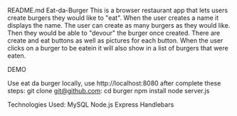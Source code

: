 README.md
Eat-da-Burger
This is a browser restaurant app that lets users create burgers they would like to "eat". When the user creates a name it displays the name. The user can create as many burgers as they would like. Then they would be able to "devour" the burger once created. There are create and eat buttons as well as pictures for each button. When the user clicks on a burger to be eatein it will also show in a list of burgers that were eaten. 









DEMO




Use eat da burger locally, use http://localhost:8080 after complete these steps:
git clone git@github.com:
cd burger
npm install
node server.js

Technologies Used:
MySQL
Node.js
Express
Handlebars
